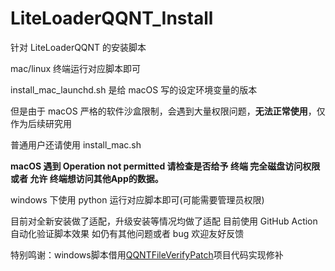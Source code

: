 # LiteLoaderQQNT_Install
针对 LiteLoaderQQNT 的安装脚本

mac/linux 终端运行对应脚本即可

install_mac_launchd.sh 是给 macOS 写的设定环境变量的版本

但是由于 macOS 严格的软件沙盒限制，会遇到大量权限问题，**无法正常使用**，仅作为后续研究用

普通用户还请使用 install_mac.sh

**macOS 遇到 Operation not permitted 请检查是否给予 终端 完全磁盘访问权限 或者 允许 终端想访问其他App的数据。**

windows 下使用 python 运行对应脚本即可(可能需要管理员权限)

目前对全新安装做了适配，升级安装等情况均做了适配
目前使用 GitHub Action 自动化验证脚本效果
如仍有其他问题或者 bug 欢迎友好反馈


特别鸣谢：windows脚本借用[QQNTFileVerifyPatch](https://github.com/LiteLoaderQQNT/QQNTFileVerifyPatch)项目代码实现修补
